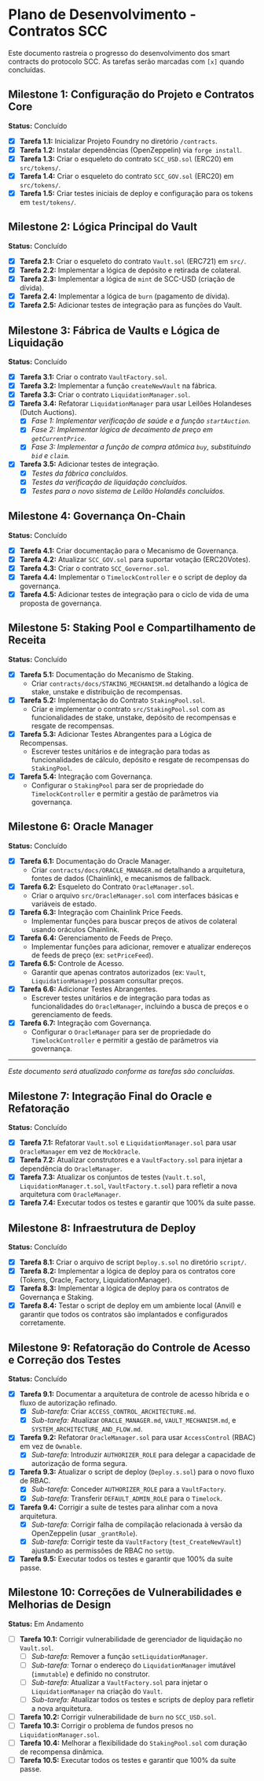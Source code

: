 # Plano de Desenvolvimento - Contratos SCC

Este documento rastreia o progresso do desenvolvimento dos smart contracts do protocolo SCC. As tarefas serão marcadas com `[x]` quando concluídas.

## Milestone 1: Configuração do Projeto e Contratos Core

**Status:** Concluído

- [x] **Tarefa 1.1:** Inicializar Projeto Foundry no diretório `/contracts`.
- [x] **Tarefa 1.2:** Instalar dependências (OpenZeppelin) via `forge install`.
- [x] **Tarefa 1.3:** Criar o esqueleto do contrato `SCC_USD.sol` (ERC20) em `src/tokens/`.
- [x] **Tarefa 1.4:** Criar o esqueleto do contrato `SCC_GOV.sol` (ERC20) em `src/tokens/`.
- [x] **Tarefa 1.5:** Criar testes iniciais de deploy e configuração para os tokens em `test/tokens/`.

## Milestone 2: Lógica Principal do Vault

**Status:** Concluído

- [x] **Tarefa 2.1:** Criar o esqueleto do contrato `Vault.sol` (ERC721) em `src/`.
- [x] **Tarefa 2.2:** Implementar a lógica de depósito e retirada de colateral.
- [x] **Tarefa 2.3:** Implementar a lógica de `mint` de SCC-USD (criação de dívida).
- [x] **Tarefa 2.4:** Implementar a lógica de `burn` (pagamento de dívida).
- [x] **Tarefa 2.5:** Adicionar testes de integração para as funções do Vault.

## Milestone 3: Fábrica de Vaults e Lógica de Liquidação

**Status:** Concluído

- [x] **Tarefa 3.1:** Criar o contrato `VaultFactory.sol`.
- [x] **Tarefa 3.2:** Implementar a função `createNewVault` na fábrica.
- [x] **Tarefa 3.3:** Criar o contrato `LiquidationManager.sol`.
- [x] **Tarefa 3.4:** Refatorar `LiquidationManager` para usar Leilões Holandeses (Dutch Auctions).
    - [x] *Fase 1: Implementar verificação de saúde e a função `startAuction`.*
    - [x] *Fase 2: Implementar lógica de decaimento de preço em `getCurrentPrice`.*
    - [x] *Fase 3: Implementar a função de compra atômica `buy`, substituindo `bid` e `claim`.*
- [x] **Tarefa 3.5:** Adicionar testes de integração.
    - [x] *Testes da fábrica concluídos.*
    - [x] *Testes da verificação de liquidação concluídos.*
    - [x] *Testes para o novo sistema de Leilão Holandês concluídos.*

## Milestone 4: Governança On-Chain

**Status:** Concluído

- [x] **Tarefa 4.1:** Criar documentação para o Mecanismo de Governança.
- [x] **Tarefa 4.2:** Atualizar `SCC_GOV.sol` para suportar votação (ERC20Votes).
- [x] **Tarefa 4.3:** Criar o contrato `SCC_Governor.sol`.
- [x] **Tarefa 4.4:** Implementar o `TimelockController` e o script de deploy da governança.
- [x] **Tarefa 4.5:** Adicionar testes de integração para o ciclo de vida de uma proposta de governança.

## Milestone 5: Staking Pool e Compartilhamento de Receita

**Status:** Concluído

- [x] **Tarefa 5.1:** Documentação do Mecanismo de Staking.
    - Criar `contracts/docs/STAKING_MECHANISM.md` detalhando a lógica de stake, unstake e distribuição de recompensas.
- [x] **Tarefa 5.2:** Implementação do Contrato `StakingPool.sol`.
    - Criar e implementar o contrato `src/StakingPool.sol` com as funcionalidades de stake, unstake, depósito de recompensas e resgate de recompensas.
- [x] **Tarefa 5.3:** Adicionar Testes Abrangentes para a Lógica de Recompensas.
    - Escrever testes unitários e de integração para todas as funcionalidades de cálculo, depósito e resgate de recompensas do `StakingPool`.
- [x] **Tarefa 5.4:** Integração com Governança.
    - Configurar o `StakingPool` para ser de propriedade do `TimelockController` e permitir a gestão de parâmetros via governança.

## Milestone 6: Oracle Manager

**Status:** Concluído

- [x] **Tarefa 6.1:** Documentação do Oracle Manager.
    - Criar `contracts/docs/ORACLE_MANAGER.md` detalhando a arquitetura, fontes de dados (Chainlink), e mecanismos de fallback.
- [x] **Tarefa 6.2:** Esqueleto do Contrato `OracleManager.sol`.
    - Criar o arquivo `src/OracleManager.sol` com interfaces básicas e variáveis de estado.
- [x] **Tarefa 6.3:** Integração com Chainlink Price Feeds.
    - Implementar funções para buscar preços de ativos de colateral usando oráculos Chainlink.
- [x] **Tarefa 6.4:** Gerenciamento de Feeds de Preço.
    - Implementar funções para adicionar, remover e atualizar endereços de feeds de preço (ex: `setPriceFeed`).
- [x] **Tarefa 6.5:** Controle de Acesso.
    - Garantir que apenas contratos autorizados (ex: `Vault`, `LiquidationManager`) possam consultar preços.
- [x] **Tarefa 6.6:** Adicionar Testes Abrangentes.
    - Escrever testes unitários e de integração para todas as funcionalidades do `OracleManager`, incluindo a busca de preços e o gerenciamento de feeds.
- [x] **Tarefa 6.7:** Integração com Governança.
    - Configurar o `OracleManager` para ser de propriedade do `TimelockController` e permitir a gestão de parâmetros via governança.

---
*Este documento será atualizado conforme as tarefas são concluídas.*

## Milestone 7: Integração Final do Oracle e Refatoração

**Status:** Concluído

- [x] **Tarefa 7.1:** Refatorar `Vault.sol` e `LiquidationManager.sol` para usar `OracleManager` em vez de `MockOracle`.
- [x] **Tarefa 7.2:** Atualizar construtores e a `VaultFactory.sol` para injetar a dependência do `OracleManager`.
- [x] **Tarefa 7.3:** Atualizar os conjuntos de testes (`Vault.t.sol`, `LiquidationManager.t.sol`, `VaultFactory.t.sol`) para refletir a nova arquitetura com `OracleManager`.
- [x] **Tarefa 7.4:** Executar todos os testes e garantir que 100% da suíte passe.

## Milestone 8: Infraestrutura de Deploy

**Status:** Concluído

- [x] **Tarefa 8.1:** Criar o arquivo de script `Deploy.s.sol` no diretório `script/`.
- [x] **Tarefa 8.2:** Implementar a lógica de deploy para os contratos core (Tokens, Oracle, Factory, LiquidationManager).
- [x] **Tarefa 8.3:** Implementar a lógica de deploy para os contratos de Governança e Staking.
- [x] **Tarefa 8.4:** Testar o script de deploy em um ambiente local (Anvil) e garantir que todos os contratos são implantados e configurados corretamente.

## Milestone 9: Refatoração do Controle de Acesso e Correção dos Testes

**Status:** Concluído

- [x] **Tarefa 9.1:** Documentar a arquitetura de controle de acesso híbrida e o fluxo de autorização refinado.
    - [x] *Sub-tarefa:* Criar `ACCESS_CONTROL_ARCHITECTURE.md`.
    - [x] *Sub-tarefa:* Atualizar `ORACLE_MANAGER.md`, `VAULT_MECHANISM.md`, e `SYSTEM_ARCHITECTURE_AND_FLOW.md`.
- [x] **Tarefa 9.2:** Refatorar `OracleManager.sol` para usar `AccessControl` (RBAC) em vez de `Ownable`.
    - [x] *Sub-tarefa:* Introduzir `AUTHORIZER_ROLE` para delegar a capacidade de autorização de forma segura.
- [x] **Tarefa 9.3:** Atualizar o script de deploy (`Deploy.s.sol`) para o novo fluxo de RBAC.
    - [x] *Sub-tarefa:* Conceder `AUTHORIZER_ROLE` para a `VaultFactory`.
    - [x] *Sub-tarefa:* Transferir `DEFAULT_ADMIN_ROLE` para o `Timelock`.
- [x] **Tarefa 9.4:** Corrigir a suíte de testes para alinhar com a nova arquitetura.
    - [x] *Sub-tarefa:* Corrigir falha de compilação relacionada à versão da OpenZeppelin (usar `_grantRole`).
    - [x] *Sub-tarefa:* Corrigir teste da `VaultFactory` (`test_CreateNewVault`) ajustando as permissões de RBAC no `setUp`.
- [x] **Tarefa 9.5:** Executar todos os testes e garantir que 100% da suíte passe.

## Milestone 10: Correções de Vulnerabilidades e Melhorias de Design

**Status:** Em Andamento

- [ ] **Tarefa 10.1:** Corrigir vulnerabilidade de gerenciador de liquidação no `Vault.sol`.
    - [ ] *Sub-tarefa:* Remover a função `setLiquidationManager`.
    - [ ] *Sub-tarefa:* Tornar o endereço do `LiquidationManager` imutável (`immutable`) e definido no construtor.
    - [ ] *Sub-tarefa:* Atualizar a `VaultFactory.sol` para injetar o `LiquidationManager` na criação do `Vault`.
    - [ ] *Sub-tarefa:* Atualizar todos os testes e scripts de deploy para refletir a nova arquitetura.
- [ ] **Tarefa 10.2:** Corrigir vulnerabilidade de `burn` no `SCC_USD.sol`.
- [ ] **Tarefa 10.3:** Corrigir o problema de fundos presos no `LiquidationManager.sol`.
- [ ] **Tarefa 10.4:** Melhorar a flexibilidade do `StakingPool.sol` com duração de recompensa dinâmica.
- [ ] **Tarefa 10.5:** Executar todos os testes e garantir que 100% da suíte passe.